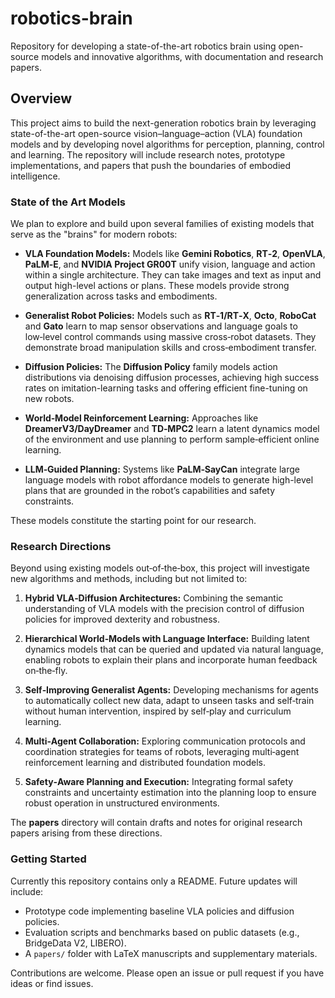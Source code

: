 # robotics-brain
Repository for developing a state-of-the-art robotics brain using open-source models and innovative algorithms, with documentation and research papers.

## Overview

This project aims to build the next-generation robotics brain by leveraging state-of-the-art open-source vision–language–action (VLA) foundation models and by developing novel algorithms for perception, planning, control and learning. The repository will include research notes, prototype implementations, and papers that push the boundaries of embodied intelligence.

### State of the Art Models

We plan to explore and build upon several families of existing models that serve as the "brains" for modern robots:

- **VLA Foundation Models:** Models like **Gemini Robotics**, **RT‑2**, **OpenVLA**, **PaLM‑E**, and **NVIDIA Project GR00T** unify vision, language and action within a single architecture. They can take images and text as input and output high-level actions or plans. These models provide strong generalization across tasks and embodiments.

- **Generalist Robot Policies:** Models such as **RT‑1/RT‑X**, **Octo**, **RoboCat** and **Gato** learn to map sensor observations and language goals to low‑level control commands using massive cross‑robot datasets. They demonstrate broad manipulation skills and cross‑embodiment transfer.

- **Diffusion Policies:** The **Diffusion Policy** family models action distributions via denoising diffusion processes, achieving high success rates on imitation-learning tasks and offering efficient fine-tuning on new robots.

- **World‑Model Reinforcement Learning:** Approaches like **DreamerV3/DayDreamer** and **TD‑MPC2** learn a latent dynamics model of the environment and use planning to perform sample‑efficient online learning.

- **LLM‑Guided Planning:** Systems like **PaLM‑SayCan** integrate large language models with robot affordance models to generate high-level plans that are grounded in the robot’s capabilities and safety constraints.

These models constitute the starting point for our research.

### Research Directions

Beyond using existing models out‑of‑the‑box, this project will investigate new algorithms and methods, including but not limited to:

1. **Hybrid VLA‑Diffusion Architectures:** Combining the semantic understanding of VLA models with the precision control of diffusion policies for improved dexterity and robustness.

2. **Hierarchical World‑Models with Language Interface:** Building latent dynamics models that can be queried and updated via natural language, enabling robots to explain their plans and incorporate human feedback on‑the‑fly.

3. **Self‑Improving Generalist Agents:** Developing mechanisms for agents to automatically collect new data, adapt to unseen tasks and self‑train without human intervention, inspired by self‑play and curriculum learning.

4. **Multi‑Agent Collaboration:** Exploring communication protocols and coordination strategies for teams of robots, leveraging multi‑agent reinforcement learning and distributed foundation models.

5. **Safety‑Aware Planning and Execution:** Integrating formal safety constraints and uncertainty estimation into the planning loop to ensure robust operation in unstructured environments.

The **papers** directory will contain drafts and notes for original research papers arising from these directions.

### Getting Started

Currently this repository contains only a README. Future updates will include:

- Prototype code implementing baseline VLA policies and diffusion policies.
- Evaluation scripts and benchmarks based on public datasets (e.g., BridgeData V2, LIBERO).
- A `papers/` folder with LaTeX manuscripts and supplementary materials.

Contributions are welcome. Please open an issue or pull request if you have ideas or find issues.

